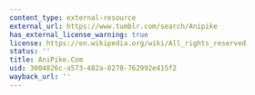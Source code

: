 ```yaml
---
content_type: external-resource
external_url: https://www.tumblr.com/search/Anipike
has_external_license_warning: true
license: https://en.wikipedia.org/wiki/All_rights_reserved
status: ''
title: AniPike.Com
uid: 3004826c-a573-482a-8278-762992e415f2
wayback_url: ''
---
```


